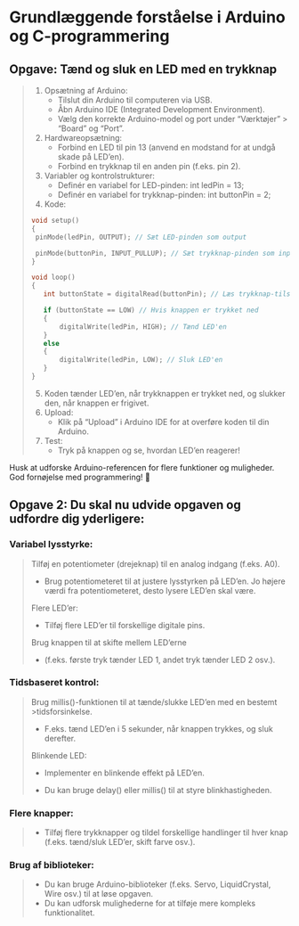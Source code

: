 # Grundlæggende forståelse i Arduino og C-programmering

## Opgave: Tænd og sluk en LED med en trykknap 

>1. Opsætning af Arduino: 
>    * Tilslut din Arduino til computeren via USB. 
>    * Åbn Arduino IDE (Integrated Development Environment). 
>    *  Vælg den korrekte Arduino-model og port under “Værktøjer” > “Board” og “Port”. 
>2. Hardwareopsætning:
>    * Forbind en LED til pin 13 (anvend en modstand for at undgå skade på LED’en).
>    * Forbind en trykknap til en anden pin (f.eks. pin 2). 
>3. Variabler og kontrolstrukturer: 
>    * Definér en variabel for LED-pinden: int ledPin = 13; 
>    * Definér en variabel for trykknap-pinden: int buttonPin = 2; 
>4. Kode: 
>~~~c
>void setup() 
>{
>  pinMode(ledPin, OUTPUT); // Sæt LED-pinden som output 
>
>  pinMode(buttonPin, INPUT_PULLUP); // Sæt trykknap-pinden som input med pull-up modstand
>} 
>
>void loop() 
>{ 
>    int buttonState = digitalRead(buttonPin); // Læs trykknap-tilstanden  
>
>    if (buttonState == LOW) // Hvis knappen er trykket ned 
>    { 
>        digitalWrite(ledPin, HIGH); // Tænd LED'en 
>    } 
>    else 
>    { 
>        digitalWrite(ledPin, LOW); // Sluk LED'en 
>    } 
>} 
>~~~
> 5. Koden tænder LED’en, når trykknappen er trykket ned, og slukker den, når knappen er frigivet. 
>6. Upload:
>    * Klik på “Upload” i Arduino IDE for at overføre koden til din Arduino. 
>7. Test: 
>    * Tryk på knappen og se, hvordan LED’en reagerer! 

Husk at udforske Arduino-referencen for flere funktioner og muligheder. God fornøjelse med programmering! 🚀 

 ## Opgave 2: Du skal nu udvide opgaven og udfordre dig yderligere: 
 
### Variabel lysstyrke: 

> Tilføj en potentiometer (drejeknap) til en analog indgang (f.eks. A0). 
>
>* Brug potentiometeret til at justere lysstyrken på LED’en. Jo højere værdi fra potentiometeret, desto lysere LED’en skal være. 
>
>Flere LED’er: 
>
>* Tilføj flere LED’er til forskellige digitale pins. 
>
>Brug knappen til at skifte mellem LED’erne  
>
>* (f.eks. første tryk tænder LED 1, andet tryk tænder LED 2 osv.). 
>
### Tidsbaseret kontrol: 
>
> Brug millis()-funktionen til at tænde/slukke LED’en med en bestemt >tidsforsinkelse. 
>
>* F.eks. tænd LED’en i 5 sekunder, når knappen trykkes, og sluk derefter. 
>
> Blinkende LED: 
>
>* Implementer en blinkende effekt på LED’en. 
>
>* Du kan bruge delay() eller millis() til at styre blinkhastigheden. 
>
### Flere knapper: 

>* Tilføj flere trykknapper og tildel forskellige handlinger til hver knap (f.eks. tænd/sluk LED’er, skift farve osv.). 
>
### Brug af biblioteker: 
>* Du kan bruge Arduino-biblioteker (f.eks. Servo, LiquidCrystal, Wire osv.) til at løse opgaven. 
>* Du kan udforsk mulighederne for at tilføje mere kompleks funktionalitet. 